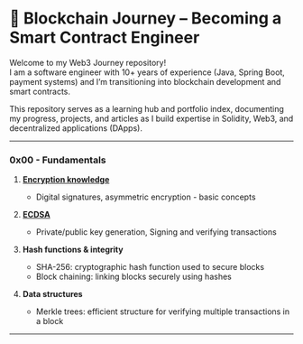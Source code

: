 # 🚀 Blockchain Journey – Becoming a Smart Contract Engineer

Welcome to my Web3 Journey repository!  
I am a software engineer with 10+ years of experience (Java, Spring Boot, payment systems) and I’m transitioning into blockchain development and smart contracts.

This repository serves as a learning hub and portfolio index, documenting my progress, projects, and articles as I build expertise in Solidity, Web3, and decentralized applications (DApps).

---

### 0x00 - Fundamentals

1. **[Encryption knowledge](00-fundamentals/01-encryption.md)** 
    - Digital signatures, asymmetric encryption - basic concepts

2. **[ECDSA](00-fundamentals/02-ecdsa.md)**
     - Private/public key generation, Signing and verifying transactions

3. **Hash functions & integrity**
    - SHA-256: cryptographic hash function used to secure blocks
    - Block chaining: linking blocks securely using hashes

4. **Data structures**
    - Merkle trees: efficient structure for verifying multiple transactions in a block
---


